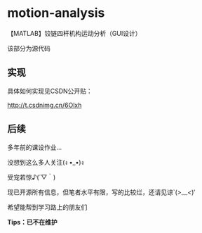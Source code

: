 # motion-analysis

【MATLAB】铰链四杆机构运动分析（GUI设计）

该部分为源代码

## 实现

具体如何实现见CSDN公开贴：

http://t.csdnimg.cn/6Olxh

## 后续

多年前的课设作业... 

没想到这么多人关注(ง •_•)ง

受宠若惊♪(´▽｀)

现已开源所有信息，但笔者水平有限，写的比较烂，还请见谅`(*>﹏<*)′

希望能帮到学习路上的朋友们

**Tips：已不在维护**
